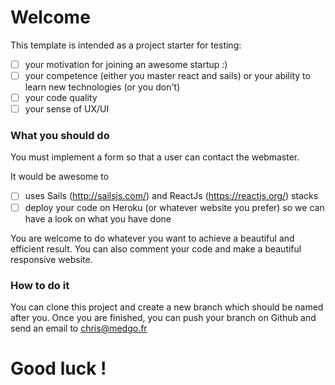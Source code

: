 # Welcome

This template is intended as a project starter for testing:
- [ ] your motivation for joining an awesome startup :)
- [ ] your competence (either you master react and sails) or your ability to learn new technologies (or you don't)
- [ ] your code quality
- [ ] your sense of UX/UI

### What you should do
You must implement a form so that a user can contact the webmaster. 

It would be awesome to 

- [ ] uses Sails (http://sailsjs.com/) and ReactJs (https://reactjs.org/) stacks 
- [ ] deploy your code on Heroku (or whatever website you prefer) so we can have a look on what you have done

You are welcome to do whatever you want to achieve a beautiful and efficient result. You can also comment your code and make a beautiful responsive website.

### How to do it
You can clone this project and create a new branch which should be named after you.
Once you are finished, you can push your branch on Github and send an email to chris@medgo.fr

# Good luck !
